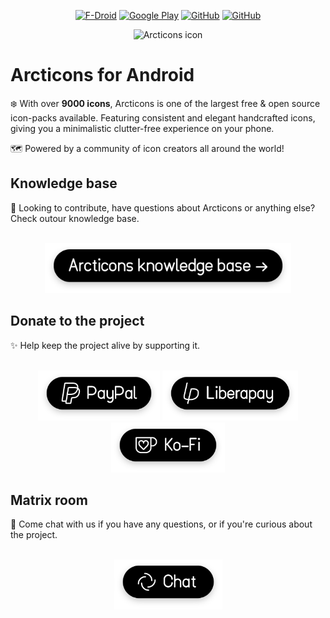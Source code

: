 <div align="center">
  
  [<img alt="F-Droid" src="https://img.shields.io/f-droid/v/com.donnnno.arcticons">](https://f-droid.org/packages/com.donnnno.arcticons) 
  [<img alt="Google Play" src="https://img.shields.io/endpoint?color=green&logo=google-play&logoColor=green&url=https%3A%2F%2Fplay.cuzi.workers.dev%2Fplay%3Fi%3Dcom.donnnno.arcticons%26l%3DGoogle%2520Play%26m%3D%24version">](https://play.google.com/store/apps/details?id=com.donnnno.arcticons)
  [<img alt="GitHub" src="https://img.shields.io/github/downloads/donnnno/arcticons/total?label=github%20downloads">](https://github.com/Arcticons-Team/Arcticons/releases/latest) 
  [<img alt="GitHub" src="https://img.shields.io/github/downloads/donnnno/arcticons/latest/total">](https://github.com/Arcticons-Team/Arcticons/releases/latest) 
  
  ![Arcticons icon](github/arcticons.png)
</div>
  
# Arcticons for Android
❄️ With over **9000 icons**, Arcticons is one of the largest free & open source icon-packs available. Featuring consistent and elegant handcrafted icons, giving you a minimalistic clutter-free experience on your phone. <br>

🗺️ Powered by a community of icon creators all around the world!
  
## Knowledge base
📖 Looking to contribute, have questions about Arcticons or anything else? Check outour knowledge base.

<div align="center">
  <br>
  <a href="https://docs.arcticons.com/"><img height="80" alt="Knowledge base" src="github/knowledgebase.webp"></a>
</div>

## Donate to the project

✨ Help keep the project alive by supporting it.

<div align="center">
  <br>
  <a href="https://www.paypal.com/paypalme/onnovdd"><img height="80" alt="Donate using Paypal" src="github/paypal.webp"></a>   <a href="https://liberapay.com/Donno/donate"><img height="80" alt="Donate using Liberapay" src="github/liberapay.webp"></a>   <a href="https://Ko-fi.com/donno_"><img height="80" alt="Donate using Ko-Fi" src="github/kofi.webp"></a>
</div>

## Matrix room

💬 Come chat with us if you have any questions, or if you're curious about the project.

<div align="center">
  <br>
  <a href="https://matrix.to/#/#arcticons-central:matrix.org"><img height="80" alt="Matrix room" src="github/chat.webp"></a>
</div>
